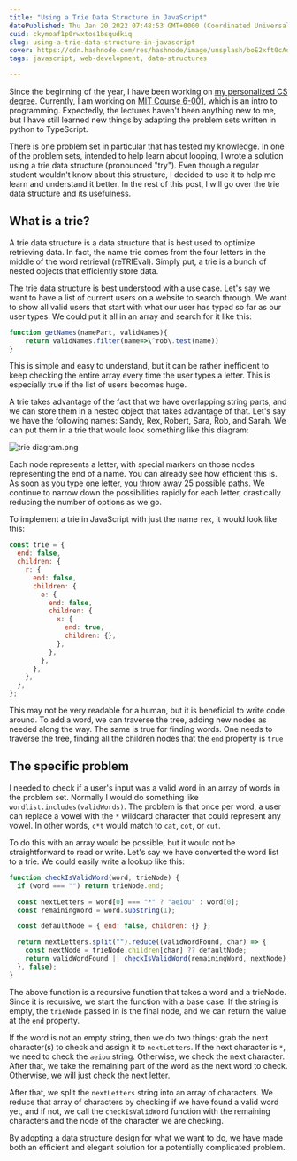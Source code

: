 ```yaml
---
title: "Using a Trie Data Structure in JavaScript"
datePublished: Thu Jan 20 2022 07:48:53 GMT+0000 (Coordinated Universal Time)
cuid: ckymoaf1p0rwxtos1bsqudkiq
slug: using-a-trie-data-structure-in-javascript
cover: https://cdn.hashnode.com/res/hashnode/image/unsplash/boE2xft0cAo/upload/v1642653581918/2GNkHEP-M.jpeg
tags: javascript, web-development, data-structures

---
```


Since the beginning of the year, I have been working on [my personalized CS degree](https://non-traditional.dev/getting-a-computer-science-degree-in-2022). Currently, I am working on [MIT Course 6-001](https://ocw.mit.edu/courses/electrical-engineering-and-computer-science/6-0001-introduction-to-computer-science-and-programming-in-python-fall-2016/), which is an intro to programming. Expectedly, the lectures haven't been anything new to me, but I have still learned new things by adapting the problem sets written in python to TypeScript.

There is one problem set in particular that has tested my knowledge. In one of the problem sets, intended to help learn about looping, I wrote a solution using a trie data structure (pronounced "try"). Even though a regular student wouldn't know about this structure, I decided to use it to help me learn and understand it better. In the rest of this post, I will go over the trie data structure and its usefulness.

## What is a trie?

A trie data structure is a data structure that is best used to optimize retrieving data. In fact, the name trie comes from the four letters in the middle of the word retrieval (reTRIEval). Simply put, a trie is a bunch of nested objects that efficiently store data.

The trie data structure is best understood with a use case. Let's say we want to have a list of current users on a website to search through. We want to show all valid users that start with what our user has typed so far as our user types. We could put it all in an array and search for it like this:

```javascript
function getNames(namePart, validNames){
    return validNames.filter(name=>\^rob\.test(name))
}
```

This is simple and easy to understand, but it can be rather inefficient to keep checking the entire array every time the user types a letter. This is especially true if the list of users becomes huge.

A trie takes advantage of the fact that we have overlapping string parts, and we can store them in a nested object that takes advantage of that. Let's say we have the following names: Sandy, Rex, Robert, Sara, Rob, and Sarah. We can put them in a trie that would look something like this diagram:

![trie diagram.png](https://cdn.hashnode.com/res/hashnode/image/upload/v1642659854720/b7Z5SMRGd.png)

Each node represents a letter, with special markers on those nodes representing the end of a name. You can already see how efficient this is. As soon as you type one letter, you throw away 25 possible paths. We continue to narrow down the possibilities rapidly for each letter, drastically reducing the number of options as we go.

To implement a trie in JavaScript with just the name `rex`, it would look like this:

```javascript
const trie = {
  end: false,
  children: {
    r: {
      end: false,
      children: {
        e: {
          end: false,
          children: {
            x: {
              end: true,
              children: {},
            },
          },
        },
      },
    },
  },
};
```

This may not be very readable for a human, but it is beneficial to write code around. To add a word, we can traverse the tree, adding new nodes as needed along the way. The same is true for finding words. One needs to traverse the tree, finding all the children nodes that the `end` property is `true`

## The specific problem

I needed to check if a user's input was a valid word in an array of words in the problem set. Normally I would do something like `wordlist.includes(validWords)`. The problem is that once per word, a user can replace a vowel with the `*` wildcard character that could represent any vowel. In other words, `c*t` would match to `cat`, `cot`, or `cut`.

To do this with an array would be possible, but it would not be straightforward to read or write. Let's say we have converted the word list to a trie. We could easily write a lookup like this:

```javascript
function checkIsValidWord(word, trieNode) {
  if (word === "") return trieNode.end;

  const nextLetters = word[0] === "*" ? "aeiou" : word[0];
  const remainingWord = word.substring(1);

  const defaultNode = { end: false, children: {} };

  return nextLetters.split("").reduce((validWordFound, char) => {
    const nextNode = trieNode.children[char] ?? defaultNode;
    return validWordFound || checkIsValidWord(remainingWord, nextNode);
  }, false);
}
```

The above function is a recursive function that takes a word and a trieNode. Since it is recursive, we start the function with a base case. If the string is empty, the `trieNode` passed in is the final node, and we can return the value at the `end` property.

If the word is not an empty string, then we do two things: grab the next character(s) to check and assign it to `nextLetters`. If the next character is `*`, we need to check the `aeiou` string. Otherwise, we check the next character. After that, we take the remaining part of the word as the next word to check. Otherwise, we will just check the next letter.

After that, we split the `nextLetters` string into an array of characters. We reduce that array of characters by checking if we have found a valid word yet, and if not, we call the `checkIsValidWord` function with the remaining characters and the node of the character we are checking.

By adopting a data structure design for what we want to do, we have made both an efficient and elegant solution for a potentially complicated problem.
